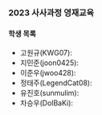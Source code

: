 ### 2023 사사과정 영재교육

#### 학생 목록

* 고원규(KWG07):
* 지민준(joon0425):
* 이준우(jwoo428):
* 정태주(LegendCat08):
* 유진호(sunmulim):
* 차승우(DolBaKi):
